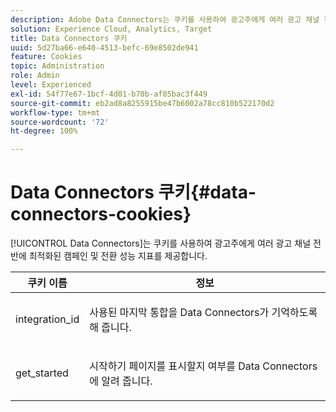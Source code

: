 ```yaml
---
description: Adobe Data Connectors는 쿠키를 사용하여 광고주에게 여러 광고 채널 전반에 최적화된 캠페인 및 전환 성능 지표를 제공합니다.
solution: Experience Cloud, Analytics, Target
title: Data Connectors 쿠키
uuid: 5d27ba66-e640-4513-befc-69e8502de941
feature: Cookies
topic: Administration
role: Admin
level: Experienced
exl-id: 54f77e67-1bcf-4d01-b70b-af85bac3f449
source-git-commit: eb2ad8a8255915be47b6002a78cc810b522170d2
workflow-type: tm+mt
source-wordcount: '72'
ht-degree: 100%

---
```


# Data Connectors 쿠키{#data-connectors-cookies}

[!UICONTROL Data Connectors]는 쿠키를 사용하여 광고주에게 여러 광고 채널 전반에 최적화된 캠페인 및 전환 성능 지표를 제공합니다.

<table id="table_54B402C6E19C4A70B1E27BC9DFF776EB"> 
 <thead> 
  <tr> 
   <th colname="col1" class="entry"> 쿠키 이름 </th> 
   <th colname="col2" class="entry"> 정보 </th> 
  </tr> 
 </thead>
 <tbody> 
  <tr> 
   <td colname="col1"> <p>integration_id </p> </td> 
   <td colname="col2"> <p>사용된 마지막 통합을 Data Connectors가 기억하도록 해 줍니다. </p> </td> 
  </tr> 
  <tr> 
   <td colname="col1"> <p>get_started </p> </td> 
   <td colname="col2"> <p><span class="wintitle">시작하기</span> 페이지를 표시할지 여부를 Data Connectors에 알려 줍니다. </p> </td> 
  </tr> 
 </tbody> 
</table>

